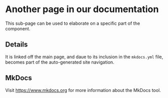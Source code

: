 # Another page in our documentation

This sub-page can be used to elaborate on a specific part of the component.

## Details

It is linked off the main page, and daue to its inclusion in the `mkdocs.yml` file,
becomes part of the auto-generated site navigation.

## MkDocs

Visit https://www.mkdocs.org for more information about the MkDocs tool.
